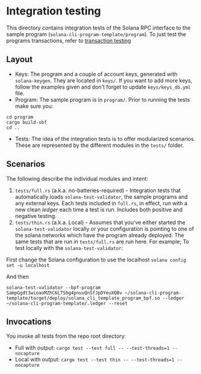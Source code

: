 # Integration testing

This directory contains integration tests of the Solana RPC interface to the sample program (`solana-cli-program-template/program`). To just test the programs transactions, refer to [transaction testing](https://github.com/hashblock/solana-cli-program-template/blob/main/program/tests/README.md)

## Layout
* Keys: The program and a couple of account keys, generated with `solana-keygen`. They are located in `keys/`.
If you want to add more keys, follow the examples given and don't forget to update `keys/keys_db.yml` file.
* Program: The sample program is in `program/`. Prior to running the tests make sure you:
```
cd program
cargo build-sbf
cd ..
```
* Tests: The idea of the integration tests is to offer modularized scenarios. These are represented by the different modules in the `tests/` folder.

## Scenarios
The following describe the individual modules and intent:
1. `tests/full.rs` (a.k.a. no-batteries-required) - Integration tests that automatically loads `solana-test-validator`, the sample programs and any external keys. Each tests included in `full.rs`, in effect, run with a new clean *ledger* each time a test is run. Includes both positive and negative testing.
2. `tests/thin.rs` (a.k.a. Local) - Assumes that you've either started the `solana-test-validator` locally or your configuration is pointing to one of the solana networks which have the program already deployed. The same tests that are run in `tests/full.rs` are run here.
For example; To test locally with the `solana-test-validator`:

First change the Solana configuration to use the localhost `solana config set -u localhost`

And then
```
solana-test-validator --bpf-program SampGgdt3wioaoMZhC6LTSbg4pnuvQnSfJpDYeuXQBv ~/solana-cli-program-template/target/deploy/solana_cli_template_program_bpf.so --ledger ~/solana-cli-program-template/.ledger --reset
```

## Invocations
You invoke all tests from the repo root directory:
* Full with output: `cargo test --test full -- --test-threads=1 --nocapture`
* Local with output: `cargo test --test thin -- --test-threads=1 --nocapture`
